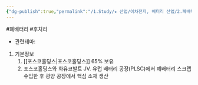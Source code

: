 ```yaml
---
{"dg-publish":true,"permalink":"/1.Study/★ 산업/이차전지, 배터리 산업/2.폐배터리/종목/포스코에이치와이클린메탈/","created":"2024-11-20T21:02:27.641+09:00","updated":"2025-06-03T20:07:21.456+09:00"}
---
```


#폐배터리 #후처리 


- 관련테마: 


1. 기본정보
	1. [[포스코홀딩스\|포스코홀딩스]] 65% 보유
	2. 포스코홀딩스와 화유코발트 JV. 유럽 배터리 공장(PLSC)에서 폐배터리 스크랩 수입한 후 광양 공장에서 핵심 소재 생산
